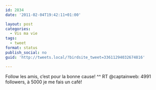 ```yaml
---
id: 2834
date: '2011-02-04T19:42:11+01:00'

layout: post
categories:
  - Vis ma vie
tags:
  - tweet
format: status
publish_social: no
guid: 'http://tweets.local/?birdsite_tweet=33611294032674816'

---
```


Follow les amis, c’est pour la bonne cause! ^^ RT @captainweb: 4991 followers, à 5000 je me fais un café!